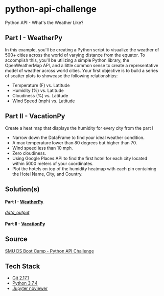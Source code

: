 # python-api-challenge
Python API - What's the Weather Like?

## Part I - WeatherPy
In this example, you'll be creating a Python script to visualize the weather of 500+ cities across the world of varying distance from the equator. To accomplish this, you'll be utilizing a simple Python library, the OpenWeatherMap API, and a little common sense to create a representative model of weather across world cities.
Your first objective is to build a series of scatter plots to showcase the following relationships:

- Temperature (F) vs. Latitude
- Humidity (%) vs. Latitude
- Cloudiness (%) vs. Latitude
- Wind Speed (mph) vs. Latitude

## Part II - VacationPy

Create a heat map that displays the humidity for every city from the part I
- Narrow down the DataFrame to find your ideal weather condition.
- A max temperature lower than 80 degrees but higher than 70.
- Wind speed less than 10 mph.
- Zero cloudiness.
- Using Google Places API to find the first hotel for each city located within 5000 meters of your coordinates.
- Plot the hotels on top of the humidity heatmap with each pin containing the Hotel Name, City, and Country.

## Solution(s)

#### Part I - [WeatherPy](https://nbviewer.jupyter.org/github/kirpatrick/python-api-challenge/blob/master/WeatherPy/WeatherPy.ipynb)
*[data_output](https://github.com/kirpatrick/python-api-challenge/tree/master/WeatherPy/output_data)*

#### Part II - [VacationPy](https://nbviewer.jupyter.org/github/kirpatrick/python-api-challenge/blob/master/VacationPy/VacationPy.ipynb)

## Source
[SMU DS Boot Camp - Python API Challenge](https://smu.bootcampcontent.com/SMU-Coding-Bootcamp/SMU-DAL-DATA-PT-11-2019-U-C/tree/master/02-Homework/06-Python-APIs/Instructions)

## Tech Stack
- [Git 2.17.1](https://git-scm.com/downloads)
- [Python 3.7.4](https://www.anaconda.com/distribution/)
- [Jupyter nbviewer](https://nbviewer.jupyter.org/)

